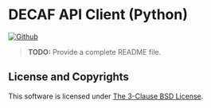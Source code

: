# DECAF API Client (Python)

[![Github](https://github.com/telostat/decaf-api-client-python/workflows/Install%20and%20Test/badge.svg)](https://github.com/telostat/decaf-api-client-python/actions)

> **TODO:** Provide a complete README file.

## License and Copyrights

This software is licensed under [The 3-Clause BSD
License](https://opensource.org/licenses/BSD-3-Clause).
